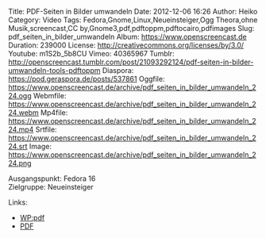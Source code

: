 Title: PDF-Seiten in Bilder umwandeln
Date: 2012-12-06 16:26
Author: Heiko
Category: Video
Tags: Fedora,Gnome,Linux,Neueinsteiger,Ogg Theora,ohne Musik,screencast,CC by,Gnome3,pdf,pdftoppm,pdftocairo,pdfimages
Slug: pdf_seiten_in_bilder_umwandeln
Album: https://www.openscreencast.de
Duration: 239000
License: http://creativecommons.org/licenses/by/3.0/
Youtube: m1S2b_5b8CU
Vimeo: 40365967
Tumblr: http://openscreencast.tumblr.com/post/21093292124/pdf-seiten-in-bilder-umwandeln-tools-pdftoppm
Diaspora: https://pod.geraspora.de/posts/537861
Oggfile: https://www.openscreencast.de/archive/pdf_seiten_in_bilder_umwandeln_224.ogg
Webmfile: https://www.openscreencast.de/archive/pdf_seiten_in_bilder_umwandeln_224.webm
Mp4file: https://www.openscreencast.de/archive/pdf_seiten_in_bilder_umwandeln_224.mp4
Srtfile: https://www.openscreencast.de/archive/pdf_seiten_in_bilder_umwandeln_224.srt
Image: https://www.openscreencast.de/archive/pdf_seiten_in_bilder_umwandeln_224.png

Ausgangspunkt: Fedora 16  
Zielgruppe: Neueinsteiger  

Links:

  * [WP:pdf](https://de.wikipedia.org/wiki/Portable_Document_Format "Link zu WP:pdf")
  * [PDF](http://wiki.ubuntuusers.de/PDF "Link zu PDF")


